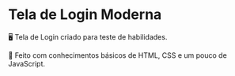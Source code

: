 # Tela de Login Moderna
🖥️ Tela de Login criado para teste de habilidades.

🎲 Feito com conhecimentos básicos de HTML, CSS e um pouco de JavaScript.
